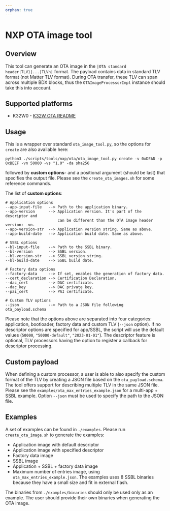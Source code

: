 ```yaml
---
orphan: true
---
```


# NXP OTA image tool

## Overview

This tool can generate an OTA image in the `|OTA standard header|TLV1|...|TLVn|`
format. The payload contains data in standard TLV format (not Matter TLV
format). During OTA transfer, these TLV can span across multiple BDX blocks,
thus the `OTAImageProcessorImpl` instance should take this into account.

## Supported platforms

-   K32W0 -
    [K32W OTA README](../../../../src/platform/nxp/k32w/common/K32W_OTA_README.md)

## Usage

This is a wrapper over standard `ota_image_tool.py`, so the options for `create`
are also available here:

```
python3 ./scripts/tools/nxp/ota/ota_image_tool.py create -v 0xDEAD -p 0xBEEF -vn 50000 -vs "1.0" -da sha256
```

followed by **custom options**- and a positional argument (should be last) that
specifies the output file. Please see the `create_ota_images.sh` for some
reference commands.

The list of **custom options**:

```
# Application options
--app-input-file   --> Path to the application binary.
--app-version      --> Application version. It's part of the descriptor and
                       can be different than the OTA image header version: -vn.
--app-version-str  --> Application version string. Same as above.
--app-build-date   --> Application build date. Same as above.

# SSBL options
--bl-input-file    --> Path to the SSBL binary.
--bl-version       --> SSBL version.
--bl-version-str   --> SSBL version string.
--bl-build-date    --> SSBL build date.

# Factory data options
--factory-data     --> If set, enables the generation of factory data.
--cert_declaration --> Certification Declaration.
--dac_cert         --> DAC certificate.
--dac_key          --> DAC private key.
--pai_cert         --> PAI certificate.

# Custom TLV options
--json             --> Path to a JSON file following ota_payload.schema
```

Please note that the options above are separated into four categories:
application, bootloader, factory data and custom TLV (`--json` option). If no
descriptor options are specified for app/SSBL, the script will use the default
values (`50000`, `"50000-default"`, `"2023-01-01"`). The descriptor feature is
optional, TLV processors having the option to register a callback for descriptor
processing.

## Custom payload

When defining a custom processor, a user is able to also specify the custom
format of the TLV by creating a JSON file based on the `ota_payload.schema`. The
tool offers support for describing multiple TLV in the same JSON file. Please
see the `examples/ota_max_entries_example.json` for a multi-app + SSBL example.
Option `--json` must be used to specify the path to the JSON file.

## Examples

A set of examples can be found in `./examples`. Please run `create_ota_image.sh`
to generate the examples:

-   Application image with default descriptor
-   Application image with specified descriptor
-   Factory data image
-   SSBL image
-   Application + SSBL + factory data image
-   Maximum number of entries image, using `ota_max_entries_example.json`. The
    examples uses 8 SSBL binaries because they have a small size and fit in
    external flash.

The binaries from `./examples/binaries` should only be used only as an example.
The user should provide their own binaries when generating the OTA image.
